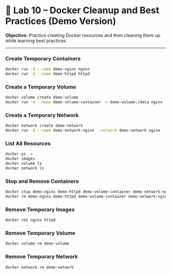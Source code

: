 # 🐳 Lab 10 – Docker Cleanup and Best Practices (Demo Version)

**Objective:** Practice creating Docker resources and then cleaning them up while learning best practices.

---
### Create Temporary Containers

```bash
docker run -d --name demo-nginx nginx
docker run -d --name demo-httpd httpd
```

### Create a Temporary Volume

```bash
docker volume create demo-volume
docker run -d --name demo-volume-container -v demo-volume:/data nginx
```

### Create a Temporary Network

```bash
docker network create demo-network
docker run -d --name demo-network-nginx --network demo-network nginx
```

### List All Resources

```bash
docker ps -a
docker images
docker volume ls
docker network ls
```

### Stop and Remove Containers

```bash
docker stop demo-nginx demo-httpd demo-volume-container demo-network-nginx
docker rm demo-nginx demo-httpd demo-volume-container demo-network-nginx
```

### Remove Temporary Images 

```bash
docker rmi nginx httpd
```

### Remove Temporary Volume

```bash
docker volume rm demo-volume
```

### Remove Temporary Network

```bash
docker network rm demo-network
```

